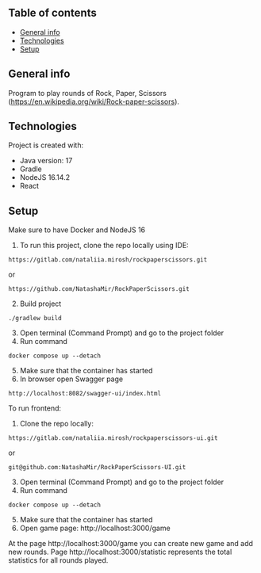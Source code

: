 ## Table of contents
* [General info](#general-info)
* [Technologies](#technologies)
* [Setup](#setup)

## General info
Program to play rounds of Rock, Paper, Scissors (https://en.wikipedia.org/wiki/Rock-paper-scissors).

## Technologies
Project is created with:
* Java version: 17
* Gradle
* NodeJS 16.14.2
* React

## Setup
Make sure to have Docker and NodeJS 16
1. To run this project, clone the repo locally using IDE:

```
https://gitlab.com/nataliia.mirosh/rockpaperscissors.git
```
or
```
https://github.com/NatashaMir/RockPaperScissors.git
```
2. Build project 
```
./gradlew build
```
3. Open terminal (Command Prompt) and go to the project folder
4. Run command
```
docker compose up --detach
```
5. Make sure that the container has started
6. In browser open Swagger page
```
http://localhost:8082/swagger-ui/index.html
```
To run frontend:
1. Clone the repo locally:

```
https://gitlab.com/nataliia.mirosh/rockpaperscissors-ui.git
```
or
```
git@github.com:NatashaMir/RockPaperScissors-UI.git
```
3. Open terminal (Command Prompt) and go to the project folder
4. Run command
```
docker compose up --detach
```
5. Make sure that the container has started
6. Open game page: http://localhost:3000/game

At the page http://localhost:3000/game you can create new game and add new rounds.
Page http://localhost:3000/statistic represents the total statistics for all rounds played.